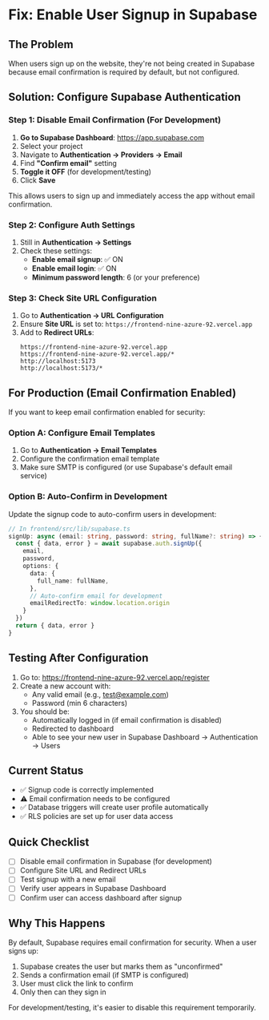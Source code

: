 # Fix: Enable User Signup in Supabase

## The Problem
When users sign up on the website, they're not being created in Supabase because email confirmation is required by default, but not configured.

## Solution: Configure Supabase Authentication

### Step 1: Disable Email Confirmation (For Development)

1. **Go to Supabase Dashboard**: https://app.supabase.com
2. Select your project
3. Navigate to **Authentication → Providers → Email**
4. Find **"Confirm email"** setting
5. **Toggle it OFF** (for development/testing)
6. Click **Save**

This allows users to sign up and immediately access the app without email confirmation.

### Step 2: Configure Auth Settings

1. Still in **Authentication → Settings**
2. Check these settings:
   - **Enable email signup**: ✅ ON
   - **Enable email login**: ✅ ON
   - **Minimum password length**: 6 (or your preference)

### Step 3: Check Site URL Configuration

1. Go to **Authentication → URL Configuration**
2. Ensure **Site URL** is set to: `https://frontend-nine-azure-92.vercel.app`
3. Add to **Redirect URLs**:
   ```
   https://frontend-nine-azure-92.vercel.app
   https://frontend-nine-azure-92.vercel.app/*
   http://localhost:5173
   http://localhost:5173/*
   ```

## For Production (Email Confirmation Enabled)

If you want to keep email confirmation enabled for security:

### Option A: Configure Email Templates

1. Go to **Authentication → Email Templates**
2. Configure the confirmation email template
3. Make sure SMTP is configured (or use Supabase's default email service)

### Option B: Auto-Confirm in Development

Update the signup code to auto-confirm users in development:

```typescript
// In frontend/src/lib/supabase.ts
signUp: async (email: string, password: string, fullName?: string) => {
  const { data, error } = await supabase.auth.signUp({
    email,
    password,
    options: {
      data: {
        full_name: fullName,
      },
      // Auto-confirm email for development
      emailRedirectTo: window.location.origin
    }
  })
  return { data, error }
}
```

## Testing After Configuration

1. Go to: https://frontend-nine-azure-92.vercel.app/register
2. Create a new account with:
   - Any valid email (e.g., test@example.com)
   - Password (min 6 characters)
3. You should be:
   - Automatically logged in (if email confirmation is disabled)
   - Redirected to dashboard
   - Able to see your new user in Supabase Dashboard → Authentication → Users

## Current Status

- ✅ Signup code is correctly implemented
- ⚠️ Email confirmation needs to be configured
- ✅ Database triggers will create user profile automatically
- ✅ RLS policies are set up for user data access

## Quick Checklist

- [ ] Disable email confirmation in Supabase (for development)
- [ ] Configure Site URL and Redirect URLs
- [ ] Test signup with a new email
- [ ] Verify user appears in Supabase Dashboard
- [ ] Confirm user can access dashboard after signup

## Why This Happens

By default, Supabase requires email confirmation for security. When a user signs up:
1. Supabase creates the user but marks them as "unconfirmed"
2. Sends a confirmation email (if SMTP is configured)
3. User must click the link to confirm
4. Only then can they sign in

For development/testing, it's easier to disable this requirement temporarily.